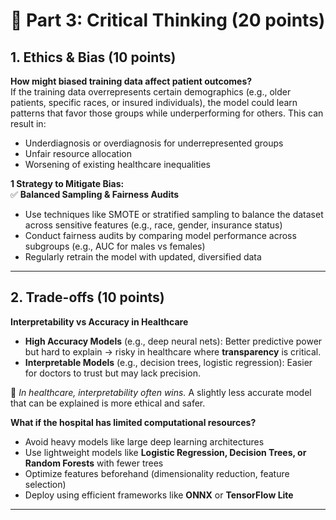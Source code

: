
# 🧠 Part 3: Critical Thinking (20 points)

## 1. Ethics & Bias (10 points)

**How might biased training data affect patient outcomes?**  
If the training data overrepresents certain demographics (e.g., older patients, specific races, or insured individuals), the model could learn patterns that favor those groups while underperforming for others. This can result in:
- Underdiagnosis or overdiagnosis for underrepresented groups  
- Unfair resource allocation  
- Worsening of existing healthcare inequalities  

**1 Strategy to Mitigate Bias:**  
✅ **Balanced Sampling & Fairness Audits**  
- Use techniques like SMOTE or stratified sampling to balance the dataset across sensitive features (e.g., race, gender, insurance status)  
- Conduct fairness audits by comparing model performance across subgroups (e.g., AUC for males vs females)  
- Regularly retrain the model with updated, diversified data  

---

## 2. Trade-offs (10 points)

**Interpretability vs Accuracy in Healthcare**  
- **High Accuracy Models** (e.g., deep neural nets): Better predictive power but hard to explain → risky in healthcare where **transparency** is critical.  
- **Interpretable Models** (e.g., decision trees, logistic regression): Easier for doctors to trust but may lack precision.  

🧠 *In healthcare, interpretability often wins.* A slightly less accurate model that can be explained is more ethical and safer.

**What if the hospital has limited computational resources?**  
- Avoid heavy models like large deep learning architectures  
- Use lightweight models like **Logistic Regression, Decision Trees, or Random Forests** with fewer trees  
- Optimize features beforehand (dimensionality reduction, feature selection)  
- Deploy using efficient frameworks like **ONNX** or **TensorFlow Lite**

---
